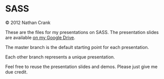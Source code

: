 # SASS
© 2012 Nathan Crank

These are the files for my presentations on SASS.
The presentation slides are available [on my Google Drive](https://docs.google.com/presentation/d/1BfJDSHUVhXmQ4YeDRH5cL_PbF5zMr6N07hGQLdB5XSQ/edit).

The master branch is the default starting point for each presentation.

Each other branch represents a unique presentation.

Feel free to reuse the presentation slides and demos. Please just give me due credit.